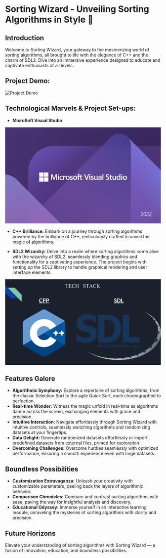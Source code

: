 ﻿# Sorting Wizard - Unveiling Sorting Algorithms in Style 🚀

## Introduction

Welcome to Sorting Wizard, your gateway to the mesmerizing world of sorting algorithms, all brought to life with the elegance of C++ and the charm of SDL2. Dive into an immersive experience designed to educate and captivate enthusiasts of all levels.

## Project Demo:

![Project Demo](./Images/Sorting%20Visualizer.gif)

## Technological Marvels & Project Set-ups:

- **MicroSoft Visual Studio**

![MS Visual Studio](./Images/MS%20Visual%20Studio.png)

- **C++ Brilliance:** Embark on a journey through sorting algorithms powered by the brilliance of C++, meticulously crafted to unveil the magic of algorithms.

- **SDL2 Wizardry:** Delve into a realm where sorting algorithms come alive with the wizardry of SDL2, seamlessly blending graphics and functionality for a captivating experience. The project begins with setting up the SDL2 library to handle graphical rendering and user interface elements.

![TechStck](./Images/TechStack.png)

## Features Galore

- **Algorithmic Symphony:** Explore a repertoire of sorting algorithms, from the classic Selection Sort to the agile Quick Sort, each choreographed to perfection.
- **Real-time Wonder:** Witness the magic unfold in real-time as algorithms dance across the screen, exchanging elements with grace and precision.
- **Intuitive Interaction:** Navigate effortlessly through Sorting Wizard with intuitive controls, seamlessly switching algorithms and randomizing datasets at your fingertips.
- **Data Delight:** Generate randomized datasets effortlessly or import predefined datasets from external files, primed for exploration.
- **Overcoming Challenges:** Overcome hurdles seamlessly with optimized performance, ensuring a smooth experience even with large datasets.

## Boundless Possibilities

- **Customization Extravaganza:** Unleash your creativity with customizable parameters, peeling back the layers of algorithmic behavior.
- **Comparison Chronicles:** Compare and contrast sorting algorithms with ease, paving the way for insightful analysis and discovery.
- **Educational Odyssey:** Immerse yourself in an interactive learning module, unraveling the mysteries of sorting algorithms with clarity and precision.

## Future Horizons

Elevate your understanding of sorting algorithms with Sorting Wizard — a fusion of innovation, education, and boundless possibilities.


